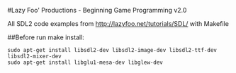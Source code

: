 
#Lazy Foo' Productions - Beginning Game Programming v2.0


All SDL2 code examples from http://lazyfoo.net/tutorials/SDL/ with Makefile


##Before run make install:


```
sudo apt-get install libsdl2-dev libsdl2-image-dev libsdl2-ttf-dev libsdl2-mixer-dev
sudo apt-get install libglu1-mesa-dev libglew-dev
```
